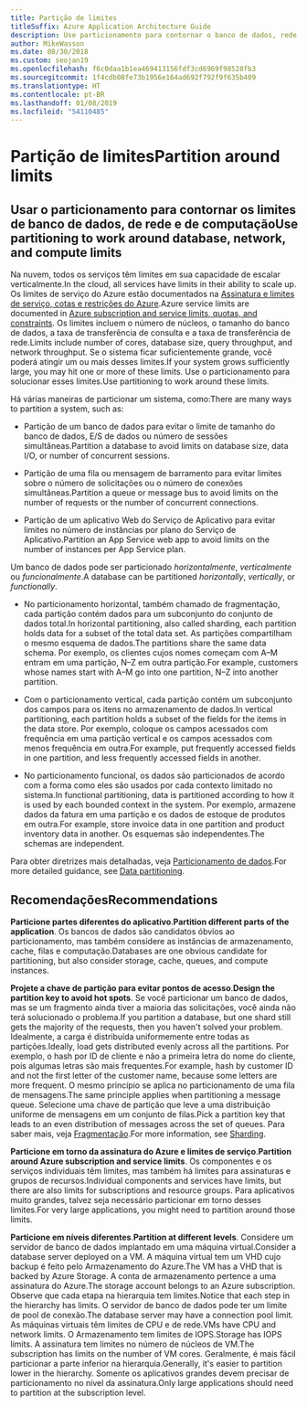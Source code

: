 ```yaml
---
title: Partição de limites
titleSuffix: Azure Application Architecture Guide
description: Use particionamento para contornar o banco de dados, rede e limites de computação.
author: MikeWasson
ms.date: 08/30/2018
ms.custom: seojan19
ms.openlocfilehash: f6c0daa1b1ea469413156fdf3cd6969f98528fb3
ms.sourcegitcommit: 1f4cdb08fe73b1956e164ad692f792f9f635b409
ms.translationtype: HT
ms.contentlocale: pt-BR
ms.lasthandoff: 01/08/2019
ms.locfileid: "54110485"
---
```

# <a name="partition-around-limits"></a><span data-ttu-id="d84f8-103">Partição de limites</span><span class="sxs-lookup"><span data-stu-id="d84f8-103">Partition around limits</span></span>

## <a name="use-partitioning-to-work-around-database-network-and-compute-limits"></a><span data-ttu-id="d84f8-104">Usar o particionamento para contornar os limites de banco de dados, de rede e de computação</span><span class="sxs-lookup"><span data-stu-id="d84f8-104">Use partitioning to work around database, network, and compute limits</span></span>

<span data-ttu-id="d84f8-105">Na nuvem, todos os serviços têm limites em sua capacidade de escalar verticalmente.</span><span class="sxs-lookup"><span data-stu-id="d84f8-105">In the cloud, all services have limits in their ability to scale up.</span></span> <span data-ttu-id="d84f8-106">Os limites de serviço do Azure estão documentados na [Assinatura e limites de serviço, cotas e restrições do Azure][azure-limits].</span><span class="sxs-lookup"><span data-stu-id="d84f8-106">Azure service limits are documented in [Azure subscription and service limits, quotas, and constraints][azure-limits].</span></span> <span data-ttu-id="d84f8-107">Os limites incluem o número de núcleos, o tamanho do banco de dados, a taxa de transferência de consulta e a taxa de transferência de rede.</span><span class="sxs-lookup"><span data-stu-id="d84f8-107">Limits include number of cores, database size, query throughput, and network throughput.</span></span> <span data-ttu-id="d84f8-108">Se o sistema ficar suficientemente grande, você poderá atingir um ou mais desses limites.</span><span class="sxs-lookup"><span data-stu-id="d84f8-108">If your system grows sufficiently large, you may hit one or more of these limits.</span></span> <span data-ttu-id="d84f8-109">Use o particionamento para solucionar esses limites.</span><span class="sxs-lookup"><span data-stu-id="d84f8-109">Use partitioning to work around these limits.</span></span>

<span data-ttu-id="d84f8-110">Há várias maneiras de particionar um sistema, como:</span><span class="sxs-lookup"><span data-stu-id="d84f8-110">There are many ways to partition a system, such as:</span></span>

- <span data-ttu-id="d84f8-111">Partição de um banco de dados para evitar o limite de tamanho do banco de dados, E/S de dados ou número de sessões simultâneas.</span><span class="sxs-lookup"><span data-stu-id="d84f8-111">Partition a database to avoid limits on database size, data I/O, or number of concurrent sessions.</span></span>

- <span data-ttu-id="d84f8-112">Partição de uma fila ou mensagem de barramento para evitar limites sobre o número de solicitações ou o número de conexões simultâneas.</span><span class="sxs-lookup"><span data-stu-id="d84f8-112">Partition a queue or message bus to avoid limits on the number of requests or the number of concurrent connections.</span></span>

- <span data-ttu-id="d84f8-113">Partição de um aplicativo Web do Serviço de Aplicativo para evitar limites no número de instâncias por plano do Serviço de Aplicativo.</span><span class="sxs-lookup"><span data-stu-id="d84f8-113">Partition an App Service web app to avoid limits on the number of instances per App Service plan.</span></span>

<span data-ttu-id="d84f8-114">Um banco de dados pode ser particionado *horizontalmente*, *verticalmente* ou *funcionalmente*.</span><span class="sxs-lookup"><span data-stu-id="d84f8-114">A database can be partitioned *horizontally*, *vertically*, or *functionally*.</span></span>

- <span data-ttu-id="d84f8-115">No particionamento horizontal, também chamado de fragmentação, cada partição contém dados para um subconjunto do conjunto de dados total.</span><span class="sxs-lookup"><span data-stu-id="d84f8-115">In horizontal partitioning, also called sharding, each partition holds data for a subset of the total data set.</span></span> <span data-ttu-id="d84f8-116">As partições compartilham o mesmo esquema de dados.</span><span class="sxs-lookup"><span data-stu-id="d84f8-116">The partitions share the same data schema.</span></span> <span data-ttu-id="d84f8-117">Por exemplo, os clientes cujos nomes começam com A&ndash;M entram em uma partição, N&ndash;Z em outra partição.</span><span class="sxs-lookup"><span data-stu-id="d84f8-117">For example, customers whose names start with A&ndash;M go into one partition, N&ndash;Z into another partition.</span></span>

- <span data-ttu-id="d84f8-118">Com o particionamento vertical, cada partição contém um subconjunto dos campos para os itens no armazenamento de dados.</span><span class="sxs-lookup"><span data-stu-id="d84f8-118">In vertical partitioning, each partition holds a subset of the fields for the items in the data store.</span></span> <span data-ttu-id="d84f8-119">Por exemplo, coloque os campos acessados com frequência em uma partição vertical e os campos acessados com menos frequência em outra.</span><span class="sxs-lookup"><span data-stu-id="d84f8-119">For example, put frequently accessed fields in one partition, and less frequently accessed fields in another.</span></span>

- <span data-ttu-id="d84f8-120">No particionamento funcional, os dados são particionados de acordo com a forma como eles são usados por cada contexto limitado no sistema.</span><span class="sxs-lookup"><span data-stu-id="d84f8-120">In functional partitioning, data is partitioned according to how it is used by each bounded context in the system.</span></span> <span data-ttu-id="d84f8-121">Por exemplo, armazene dados da fatura em uma partição e os dados de estoque de produtos em outra.</span><span class="sxs-lookup"><span data-stu-id="d84f8-121">For example, store invoice data in one partition and product inventory data in another.</span></span> <span data-ttu-id="d84f8-122">Os esquemas são independentes.</span><span class="sxs-lookup"><span data-stu-id="d84f8-122">The schemas are independent.</span></span>

<span data-ttu-id="d84f8-123">Para obter diretrizes mais detalhadas, veja [Particionamento de dados][data-partitioning-guidance].</span><span class="sxs-lookup"><span data-stu-id="d84f8-123">For more detailed guidance, see [Data partitioning][data-partitioning-guidance].</span></span>

## <a name="recommendations"></a><span data-ttu-id="d84f8-124">Recomendações</span><span class="sxs-lookup"><span data-stu-id="d84f8-124">Recommendations</span></span>

<span data-ttu-id="d84f8-125">**Particione partes diferentes do aplicativo**.</span><span class="sxs-lookup"><span data-stu-id="d84f8-125">**Partition different parts of the application**.</span></span> <span data-ttu-id="d84f8-126">Os bancos de dados são candidatos óbvios ao particionamento, mas também considere as instâncias de armazenamento, cache, filas e computação.</span><span class="sxs-lookup"><span data-stu-id="d84f8-126">Databases are one obvious candidate for partitioning, but also consider storage, cache, queues, and compute instances.</span></span>

<span data-ttu-id="d84f8-127">**Projete a chave de partição para evitar pontos de acesso**.</span><span class="sxs-lookup"><span data-stu-id="d84f8-127">**Design the partition key to avoid hot spots**.</span></span> <span data-ttu-id="d84f8-128">Se você particionar um banco de dados, mas se um fragmento ainda tiver a maioria das solicitações, você ainda não terá solucionado o problema.</span><span class="sxs-lookup"><span data-stu-id="d84f8-128">If you partition a database, but one shard still gets the majority of the requests, then you haven't solved your problem.</span></span> <span data-ttu-id="d84f8-129">Idealmente, a carga é distribuída uniformemente entre todas as partições.</span><span class="sxs-lookup"><span data-stu-id="d84f8-129">Ideally, load gets distributed evenly across all the partitions.</span></span> <span data-ttu-id="d84f8-130">Por exemplo, o hash por ID de cliente e não a primeira letra do nome do cliente, pois algumas letras são mais frequentes.</span><span class="sxs-lookup"><span data-stu-id="d84f8-130">For example, hash by customer ID and not the first letter of the customer name, because some letters are more frequent.</span></span> <span data-ttu-id="d84f8-131">O mesmo princípio se aplica no particionamento de uma fila de mensagens.</span><span class="sxs-lookup"><span data-stu-id="d84f8-131">The same principle applies when partitioning a message queue.</span></span> <span data-ttu-id="d84f8-132">Selecione uma chave de partição que leve a uma distribuição uniforme de mensagens em um conjunto de filas.</span><span class="sxs-lookup"><span data-stu-id="d84f8-132">Pick a partition key that leads to an even distribution of messages across the set of queues.</span></span> <span data-ttu-id="d84f8-133">Para saber mais, veja [Fragmentação][sharding].</span><span class="sxs-lookup"><span data-stu-id="d84f8-133">For more information, see [Sharding][sharding].</span></span>

<span data-ttu-id="d84f8-134">**Particione em torno da assinatura do Azure e limites de serviço**.</span><span class="sxs-lookup"><span data-stu-id="d84f8-134">**Partition around Azure subscription and service limits**.</span></span> <span data-ttu-id="d84f8-135">Os componentes e os serviços individuais têm limites, mas também há limites para assinaturas e grupos de recursos.</span><span class="sxs-lookup"><span data-stu-id="d84f8-135">Individual components and services have limits, but there are also limits for subscriptions and resource groups.</span></span> <span data-ttu-id="d84f8-136">Para aplicativos muito grandes, talvez seja necessário particionar em torno desses limites.</span><span class="sxs-lookup"><span data-stu-id="d84f8-136">For very large applications, you might need to partition around those limits.</span></span>

<span data-ttu-id="d84f8-137">**Particione em níveis diferentes**.</span><span class="sxs-lookup"><span data-stu-id="d84f8-137">**Partition at different levels**.</span></span> <span data-ttu-id="d84f8-138">Considere um servidor de banco de dados implantado em uma máquina virtual.</span><span class="sxs-lookup"><span data-stu-id="d84f8-138">Consider a database server deployed on a VM.</span></span> <span data-ttu-id="d84f8-139">A máquina virtual tem um VHD cujo backup é feito pelo Armazenamento do Azure.</span><span class="sxs-lookup"><span data-stu-id="d84f8-139">The VM has a VHD that is backed by Azure Storage.</span></span> <span data-ttu-id="d84f8-140">A conta de armazenamento pertence a uma assinatura do Azure.</span><span class="sxs-lookup"><span data-stu-id="d84f8-140">The storage account belongs to an Azure subscription.</span></span> <span data-ttu-id="d84f8-141">Observe que cada etapa na hierarquia tem limites.</span><span class="sxs-lookup"><span data-stu-id="d84f8-141">Notice that each step in the hierarchy has limits.</span></span> <span data-ttu-id="d84f8-142">O servidor de banco de dados pode ter um limite de pool de conexão.</span><span class="sxs-lookup"><span data-stu-id="d84f8-142">The database server may have a connection pool limit.</span></span> <span data-ttu-id="d84f8-143">As máquinas virtuais têm limites de CPU e de rede.</span><span class="sxs-lookup"><span data-stu-id="d84f8-143">VMs have CPU and network limits.</span></span> <span data-ttu-id="d84f8-144">O Armazenamento tem limites de IOPS.</span><span class="sxs-lookup"><span data-stu-id="d84f8-144">Storage has IOPS limits.</span></span> <span data-ttu-id="d84f8-145">A assinatura tem limites no número de núcleos de VM.</span><span class="sxs-lookup"><span data-stu-id="d84f8-145">The subscription has limits on the number of VM cores.</span></span> <span data-ttu-id="d84f8-146">Geralmente, é mais fácil particionar a parte inferior na hierarquia.</span><span class="sxs-lookup"><span data-stu-id="d84f8-146">Generally, it's easier to partition lower in the hierarchy.</span></span> <span data-ttu-id="d84f8-147">Somente os aplicativos grandes devem precisar de particionamento no nível da assinatura.</span><span class="sxs-lookup"><span data-stu-id="d84f8-147">Only large applications should need to partition at the subscription level.</span></span>

<!-- links -->

[azure-limits]: /azure/azure-subscription-service-limits
[data-partitioning-guidance]: ../../best-practices/data-partitioning.md
[sharding]: ../../patterns/sharding.md
